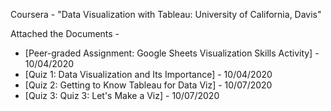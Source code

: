 Coursera - "Data Visualization with Tableau: University of California, Davis"

Attached the Documents -
  - [Peer-graded Assignment: Google Sheets Visualization Skills Activity] - 10/04/2020
  - [Quiz 1: Data Visualization and Its Importance] - 10/04/2020
  - [Quiz 2: Getting to Know Tableau for Data Viz] - 10/07/2020 
  - [Quiz 3: Quiz 3: Let's Make a Viz] - 10/07/2020
